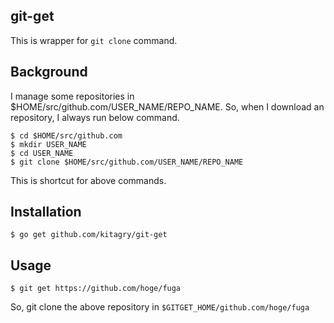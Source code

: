 ## git-get

This is wrapper for `git clone` command.

## Background

I manage some repositories in $HOME/src/github.com/USER_NAME/REPO_NAME.
So, when I download an repository, I always run below command.

```
$ cd $HOME/src/github.com
$ mkdir USER_NAME
$ cd USER_NAME
$ git clone $HOME/src/github.com/USER_NAME/REPO_NAME
```

This is shortcut for above commands.

## Installation

```
$ go get github.com/kitagry/git-get
```

## Usage

```
$ git get https://github.com/hoge/fuga
```

So, git clone the above repository in `$GITGET_HOME/github.com/hoge/fuga`
